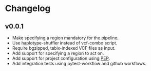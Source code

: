 Changelog
==========

<!--
Newest changes should be on top.

This document is user facing. Please word the changes in such a way
that users understand how the changes affect the new version.
-->

v0.0.1
---------------------------
+ Make specifying a region mandatory for the pipeline.
+ Use haplotype-shuffler instead of vcf-combo script.
+ Require bgzipped, tabix-indexed VCF files as input.
+ Add support for specifying a region to act on.
+ Add support for project configuration using
[PEP](http://pep.databio.org/en/latest/).
+ Add integration tests using pytest-workflow and github workflows.
